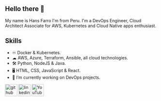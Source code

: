 ## Hello there 👋
My name is Hans Farro I'm from Peru. I'm a DevOps Engineer, Cloud Architect Associate for AWS, Kubernetes and Cloud Native apps enthusiast.

## Skills
* ♾ Docker & Kubernetes.
* ☁ AWS, Azure, Terraform, Ansible, all cloud technologies.
* 🛠 Python, NodeJS & Java.
* 🖥 HTML, CSS, JavaScript & React.
* 🔭 I’m currently working on DevOps projects. 

[<img src='https://cdn.jsdelivr.net/npm/simple-icons@3.0.1/icons/github.svg' alt='github' height='40'>](https://github.com/HansFarro)  [<img src='https://cdn.jsdelivr.net/npm/simple-icons@3.0.1/icons/linkedin.svg' alt='linkedin' height='40'>](https://www.linkedin.com/in/hans-farro-castillo-959a52122/)  [<img src='https://cdn.jsdelivr.net/npm/simple-icons@3.0.1/icons/youtube.svg' alt='YouTube' height='40'>](https://www.youtube.com/channel/UCftIUMPYr8YVCmJb3UweoIQ)  
